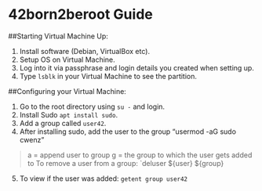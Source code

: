 # 42born2beroot Guide

##Starting Virtual Machine Up:
  1. Install software (Debian, VirtualBox etc).
  2. Setup OS on Virtual Machine.
  3. Log into it via passphrase and login details you created when setting up.
  4. Type `lsblk` in your Virtual Machine to see the partition.
 
 ##Configuring your Virtual Machine:
  1. Go to the root directory using `su -` and login.
  2. Install Sudo `apt install sudo`.
  3. Add a group called `user42`.
  4. After installing sudo, add the user to the group “usermod -aG sudo cwenz”
  > a = append user to group
  > g = the group to which the user gets added to
  > To remove a user from a group: `deluser ${user} ${group}
  5. To view if the user was added: `getent group user42`
